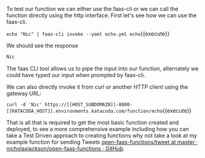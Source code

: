 To test our function we can either use the faas-cli or we can call the function directly using the http interface.  First let's see how we can use the faas-cli.

`echo "Nic" | faas-cli invoke --yaml echo.yml echo`{{execute}}

We should see the response

```bash
Nic
```

The faas CLI tool allows us to pipe the input into our function, alternately we could have typed our input when prompted by faas-cli.

We can also directly invoke it from curl or another HTTP client using the gateway URL:

`curl -d 'Nic' https://[[HOST_SUBDOMAIN]]-8080-[[KATACODA_HOST]].environments.katacoda.com/function/echo`{{execute}}

That is all that is required to get the most basic function created and deployed,  to see a more comprehensive example including how you can take a Test Driven approach to creating functions why not take a look at my example function for sending Tweets [open-faas-functions/tweet at master · nicholasjackson/open-faas-functions · GitHub](https://github.com/nicholasjackson/open-faas-functions/tree/master/tweet).
